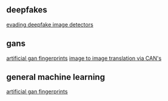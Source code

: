 ## deepfakes
[evading deepfake image detectors](https://farid.berkeley.edu/downloads/publications/cvpr20b.pdf)

## gans
[artificial gan fingerprints](https://arxiv.org/abs/2007.08457)
[image to image translation via CAN's](https://arxiv.org/pdf/1611.07004.pdf) 


## general machine learning
[artificial gan fingerprints](https://arxiv.org/abs/2007.08457)
